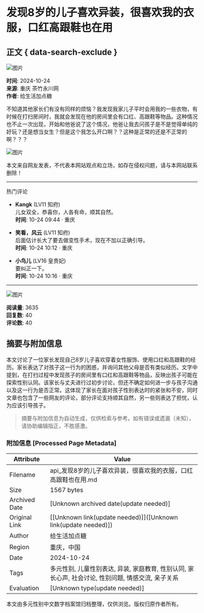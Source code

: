 # 发现8岁的儿子喜欢异装，很喜欢我的衣服，口红高跟鞋也在用

## 正文 { data-search-exclude }


![图片](https://pic.app.cqyc.net/back_admin_FjsLwqRrm3KWnnVJUbMvN5DuPs9w.png)

**时间**: 2024-10-24  
**来源**: 重庆 茶竹永川网  
**作者**: 给生活加点糖  

不知道其他家长们有没有同样的烦恼？我发现我家儿子平时会用我的一些衣物，有时候在打扫房间时，我就会发现在他的房间里会有口红、高跟鞋等物品。这种情况也不止一次出现，开始和他爸说了这个情况，他爸让我去问孩子是不是觉得单纯的好玩？还是想当女生？但是这个我怎么开口啊？？这种是正常的还是不正常的啊？？？

![图片](https://pic2.bbs.cqyc.net/data/attachment/forum/202410/24/085018zwsph3dpbrgs6rdg.jpg)

本文来自网友发表，不代表本网站观点和立场，如存在侵权问题，请与本网站联系删除！

---  

热门评论

- **Kangk** (LV11 知府)  
  儿女双全，恭喜你，人各有命，顺其自然。  
  **时间**: 10-24 09:44 · 重庆  

- **笑看，风云** (LV11 知府)  
  后面估计长大了要去做变性手术，现在不加以正确引导。  
  **时间**: 10-24 10:12 · 重庆  

- **小鸟儿** (LV16 皇贵妃)  
  要纠正一下。  
  **时间**: 10-24 10:16 · 重庆  

---  

![图片](https://pic.app.cqyc.net/backend/20240104111148_7_FlfyDlUaYeX4S326WKD7V-sJtu9X.png)

**阅读量**: 3635  
**回复数**: 40  
**评论数**: 40
<!-- tcd_original_link http://api.cqyc.net/wap/thread/view-thread/tid/2112799 -->


## 摘要与附加信息

<!-- tcd_abstract -->
本文讨论了一位家长发现自己8岁儿子喜欢穿着女性服饰、使用口红和高跟鞋的经历。家长表达了对孩子这一行为的困惑，并询问其他父母是否有类似经历。文字中提到，在打扫过程中发现孩子的房间里有口红和高跟鞋等物品，反映出孩子可能在探索性别认同。该家长与丈夫进行过初步讨论，但还不确定如何进一步与孩子沟通以及这一行为是否正常。这体现了家长在面对孩子性别表达时的紧张和不安，同时文章也包含了一些网友的评论，部分评论支持顺其自然，另一些则表达了担忧，认为应该引导孩子。
<!-- tcd_abstract_end -->

> 摘要与附加信息为自动生成，仅供检索与参考。如有错误或遗漏（未知），请协助编辑指正，不胜感激。

### 附加信息 [Processed Page Metadata]

| Attribute       | Value                                  |
|-----------------|----------------------------------------|
| Filename        | api_发现8岁的儿子喜欢异装，很喜欢我的衣服，口红高跟鞋也在用.md                             |
| Size            | 1567 bytes                           |
| Archived Date   | [Unknown archived date(update needed)]                             |
| Original Link   | [[Unknown link(update needed)]]([Unknown link(update needed)])                       |
| Author          | 给生活加点糖                               |
| Region          | 重庆，中国                               |
| Date            | 2024-10-24                                 |
| Tags            | 多元性别, 儿童性别表达, 异装, 家庭教育, 性别认同, 家长心声, 社会讨论, 性别问题, 情感交流, 亲子关系                                 |
| Evaluation            | [Unknown type(update needed)]                                 |
<!-- tcd_table_end -->

本文由多元性别中文数字档案馆归档整理，仅供浏览。版权归原作者所有。
